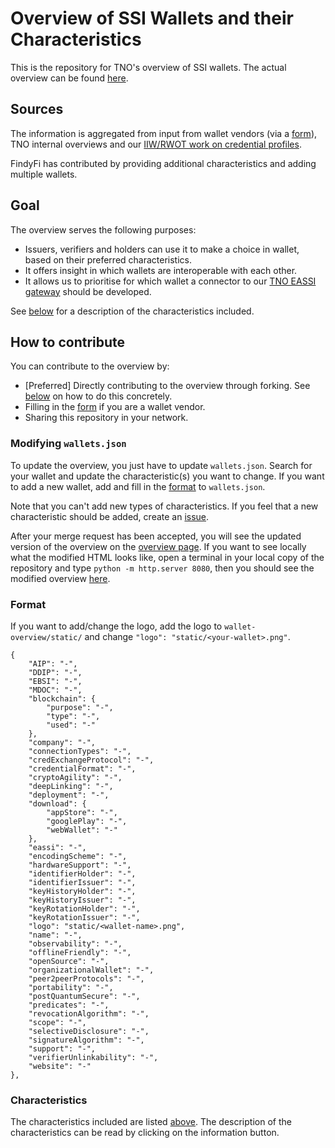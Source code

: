 # Overview of SSI Wallets and their Characteristics

This is the repository for TNO's overview of SSI wallets. The actual overview can be found [here](https://tno-ssi-lab.github.io/wallet-overview/).

## Sources
The information is aggregated from input from wallet vendors (via a [form](https://docs.google.com/forms/d/e/1FAIpQLSdM1h1n-LtbaB5ug8YEnT7pfa__2Y4ehhNobdsPdNMA63c4YQ/viewform?usp=sf_link?hl=en)), TNO internal overviews and our [IIW/RWOT work on credential profiles](https://github.com/vcstuff/credential-profile-comparison).

FindyFi has contributed by providing additional characteristics and adding multiple wallets.

## Goal 
The overview serves the following purposes:
- Issuers, verifiers and holders can use it to make a choice in wallet, based on their preferred characteristics.
- It offers insight in which wallets are interoperable with each other.
- It allows us to prioritise for which wallet a connector to our [TNO EASSI gateway](https://eassi.ssi-lab.nl/) should be developed.

See [below](#characteristics) for a description of the characteristics included.

## How to contribute
You can contribute to the overview by:
- [Preferred] Directly contributing to the overview through forking. See [below](#modifying-json) on how to do this concretely.
- Filling in the [form](https://docs.google.com/forms/d/e/1FAIpQLSdM1h1n-LtbaB5ug8YEnT7pfa__2Y4ehhNobdsPdNMA63c4YQ/viewform?usp=sf_link?hl=en) if you are a wallet vendor.
- Sharing this repository in your network.

<h3 id="modifying-json">Modifying <code>wallets.json </code></h3>

To update the overview, you just have to update `wallets.json`. Search for your wallet and update the characteristic(s) you want to change. If you want to add a new wallet, add and fill in the [format](#format) to `wallets.json`.

Note that you can't add new types of characteristics. If you feel that a new characteristic should be added, create an [issue](https://github.com/tno-ssi-lab/wallet-overview/issues/new).

After your merge request has been accepted, you will see the updated version of the overview on the [overview page](https://tno-ssi-lab.github.io/wallet-overview/). If you want to see locally what the modified HTML looks like, open a terminal in your local copy of the repository and type `python -m http.server 8080`, then you should see the modified overview [here](http://localhost:8080/).

<h3 id="format">Format</h3>

If you want to add/change the logo, add the logo to `wallet-overview/static/` and change `"logo": "static/<your-wallet>.png"`.

    {
        "AIP": "-",
        "DDIP": "-",
        "EBSI": "-",
        "MDOC": "-",
        "blockchain": {
            "purpose": "-",
            "type": "-",
            "used": "-"
        },
        "company": "-",
        "connectionTypes": "-",
        "credExchangeProtocol": "-",
        "credentialFormat": "-",
        "cryptoAgility": "-",
        "deepLinking": "-",
        "deployment": "-",
        "download": {
            "appStore": "-",
            "googlePlay": "-",
            "webWallet": "-"
        },
        "eassi": "-",
        "encodingScheme": "-",
        "hardwareSupport": "-",
        "identifierHolder": "-",
        "identifierIssuer": "-",
        "keyHistoryHolder": "-",
        "keyHistoryIssuer": "-",
        "keyRotationHolder": "-",
        "keyRotationIssuer": "-",
        "logo": "static/<wallet-name>.png",
        "name": "-",
        "observability": "-",
        "offlineFriendly": "-",
        "openSource": "-",
        "organizationalWallet": "-",
        "peer2peerProtocols": "-",
        "portability": "-",
        "postQuantumSecure": "-",
        "predicates": "-",
        "revocationAlgorithm": "-",
        "scope": "-",
        "selectiveDisclosure": "-",
        "signatureAlgorithm": "-",
        "support": "-",
        "verifierUnlinkability": "-",
        "website": "-"
    },

<h3 id="characteristics">Characteristics</h3>

The characteristics included are listed [above](#format). The description of the characteristics can be read by clicking on the information button.

<!-- 
Here we will give a short description of characteristics that are not obvious from their name. 

**connectionTypes** list the types of connections the wallet can handle, i.e. either direct communication via QR-codes, bluetooth, etc. versus connection-based. The latter uses a persistent connection with another party, that is reused for new interactions.

**cryptoAgility** is whether the credential format is capable of working with various signature algorithms.

**deepLinking** allows for sending the user to the wallet app instead of to a website, such that the user can have a mobile-only workflow.

**eassi** is whether the wallet connected to our [TNO EASSI gateway](https://eassi.ssi-lab.nl/).

**hardwareSupport** is about whether the signature algorithm(s) is implemented in a commonly used cryptographic hardware modules, such as HSMs, TEEs, etc.

**keyHistory** is supported if it is possible to retain and obtain the history of keys related to a certain identifier.

**keyRotation** is supported if the key referred to in a credential can be replaced by a new key.

**observability** is about whether the verifier can observe the revocation status of the credential beyond the presentation.

**offlineFriendly** is about whether the revocation algorithm allows for offline checking the status of the credential.

**postQuantumSecure** depends on the signature algorithm and indicates whether the signature algorithm could resist attacks by a quantum computer.

**predicates** are attestations about the information without revealing the actual information. This characteristic indicates whether the credential format can produce general-purpose predicates.

**selectiveDisclosure** is about whether the credential format can present a subset of the claims in the credentials.

**verifierUnlinkability** is when the verifier cannot correlate multiple presentation exchanges with the same holder, i.e. the verifier does not know they are communicating with the same holder again. This depends on the signature algorithm and the holder's identifier.
 -->
